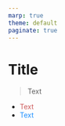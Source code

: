 ```yaml
---
marp: true
theme: default
paginate: true
---
```

<style>
.dodgerblue {
  color: dodgerblue;
}
.indianred {
  color: indianred;
}
</style>
# Title
> Text

- <span class="indianred">Text</span>
- <span class="dodgerblue">Text</span>

